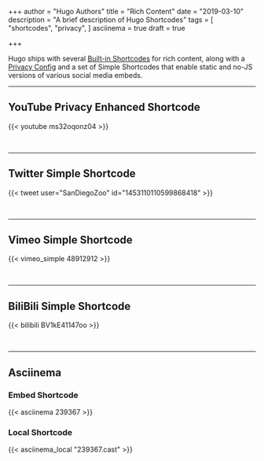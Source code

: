 +++
author = "Hugo Authors"
title = "Rich Content"
date = "2019-03-10"
description = "A brief description of Hugo Shortcodes"
tags = [
    "shortcodes",
    "privacy",
]
asciinema = true
draft = true

+++

Hugo ships with several [Built-in Shortcodes](https://gohugo.io/content-management/shortcodes/#use-hugos-built-in-shortcodes) for rich content, along with a [Privacy Config](https://gohugo.io/about/hugo-and-gdpr/) and a set of Simple Shortcodes that enable static and no-JS versions of various social media embeds.
<!--more-->
---

## YouTube Privacy Enhanced Shortcode

{{< youtube ms32oqonz04 >}}

<br>

---

## Twitter Simple Shortcode

{{< tweet user="SanDiegoZoo" id="1453110110599868418" >}}

<br>

---

## Vimeo Simple Shortcode

{{< vimeo_simple 48912912 >}}

<br>

---

## BiliBili Simple Shortcode

{{< bilibili BV1kE41147oo >}}

<br>

---

## Asciinema

### Embed Shortcode

{{< asciinema 239367 >}}

### Local Shortcode

{{< asciinema_local "239367.cast" >}}
